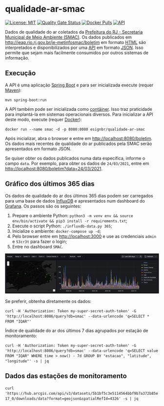 # qualidade-ar-smac

[![License: MIT](https://img.shields.io/badge/License-MIT-yellow.svg)](https://opensource.org/licenses/MIT) [![Quality Gate Status](https://sonarcloud.io/api/project_badges/measure?project=esign-consulting_qualidade-ar-smac&metric=alert_status)](https://sonarcloud.io/summary/new_code?id=esign-consulting_qualidade-ar-smac) [![Docker Pulls](https://img.shields.io/docker/pulls/esignbr/qualidade-ar-smac.svg)](https://hub.docker.com/r/esignbr/qualidade-ar-smac) [![API](https://img.shields.io/website-up-down-green-red/http/www.esign.com.br:13887/actuator/health.svg?label=API)](http://www.esign.com.br:13887/boletim)

Dados de qualidade do ar coletados da [Prefeitura do RJ - Secretaria Municipal de Meio Ambiente (SMAC)](https://www.rio.rj.gov.br/web/smac). Os dados publicados em <http://jeap.rio.rj.gov.br/je-metinfosmac/boletim> em formato [HTML](https://en.wikipedia.org/wiki/HTML) são interpretados e disponibilizados por uma [API](https://en.wikipedia.org/wiki/API) em formato [JSON](https://en.wikipedia.org/wiki/JSON). Isso permite que sejam mais facilmente consumidos por outros sistemas de informação.

## Execução

A API é uma aplicação [Spring Boot](https://spring.io/projects/spring-boot) e para ser inicializada execute (requer [Maven](https://maven.apache.org)):

`mvn spring-boot:run`

A API também pode ser inicializada como [contâiner](https://en.wikipedia.org/wiki/Container_Linux). Isso traz praticidade para implantá-la em sistemas operacionais diversos. Para inicializar a API deste modo, execute (requer [Docker](https://www.docker.com)):

`docker run --name smac -d -p 8080:8080 esignbr/qualidade-ar-smac`

Após inicializar, abra o browser e entre em <http://localhost:8080/boletim>. Os dados mais recentes de qualidade do ar publicados pela SMAC serão apresentados em formato JSON.

Se quiser obter os dados publicados numa data específica, informe o campo `data`. Por exemplo, para obter os dados de `24/03/2021`, entre em <http://localhost:8080/boletim?data=24/03/2021>.

## Gráfico dos últimos 365 dias

Os dados de qualidade do ar dos últimos 365 dias podem ser carregados para uma base de dados [InfluxDB](https://www.influxdata.com/products/influxdb) e apresentados num dashboard do [Grafana](https://grafana.com). Os passos são os seguintes:

1. Prepare o ambiente Python: `python3 -m venv env && source env/bin/activate && pip3 install -r requirements.txt`;
2. Execute o script Python: `./influxdb-data.py 365`;
3. Inicialize o ambiente: `docker-compose up -d`;
4. Pelo browser entre em <http://localhost:3000> e use as credenciais `admin` e `S3cr3t` para fazer o login;
5. Entre no dashboard `SMAC`.

![SMAC dashboard](last365d.png)

Se preferir, obtenha diretamente os dados:

`curl -H 'Authorization: Token my-super-secret-auth-token' -G 'http://localhost:8086/query?db=smac' --data-urlencode 'q=SELECT * FROM "IQAR"'`

Índice de qualidade do ar dos últimos 7 dias agrupados por estação de monitoramento:

`curl -H 'Authorization: Token my-super-secret-auth-token' -G 'http://localhost:8086/query?db=smac' --data-urlencode 'q=SELECT value FROM "IQAR" WHERE time > now() - 7d GROUP BY "estacao", "latitude", "longitude"' -s | jq`

## Dados das estações de monitoramento

`curl 'https://hub.arcgis.com/api/v3/datasets/5b1bf5c3e5114564bbf9b7a372b85e17_0/downloads/data?format=geojson&spatialRefId=4326' -s | jq`
